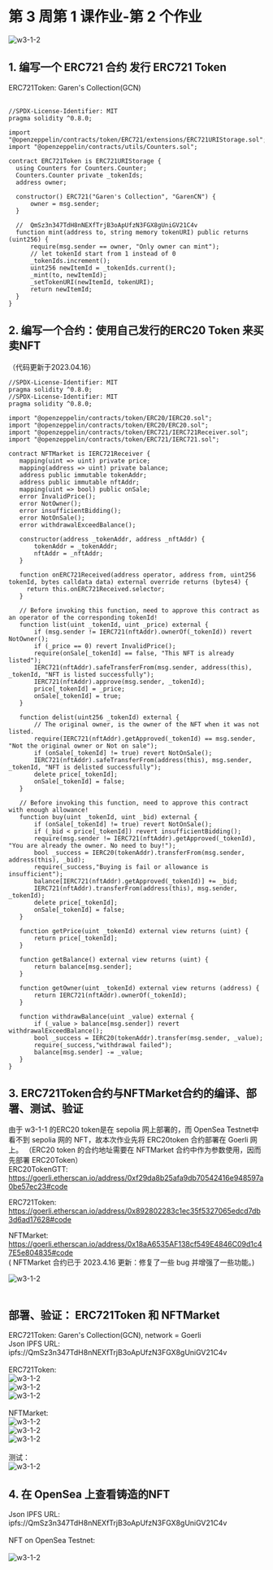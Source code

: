 # 第 3 周第 1 课作业-第 2 个作业
![w3-1-2](./IMG/Assignment_w3-1-2.png)
## 1. 编写一个 ERC721 合约 发⾏ ERC721 Token<br>

  ERC721Token: Garen's Collection(GCN)<br><br>
  
  ```solidity
//SPDX-License-Identifier: MIT
pragma solidity ^0.8.0;

import "@openzeppelin/contracts/token/ERC721/extensions/ERC721URIStorage.sol";
import "@openzeppelin/contracts/utils/Counters.sol";

contract ERC721Token is ERC721URIStorage {
    using Counters for Counters.Counter;
    Counters.Counter private _tokenIds;
    address owner;

    constructor() ERC721("Garen's Collection", "GarenCN") {
        owner = msg.sender;
    }

    //  QmSz3n347TdH8nNEXfTrjB3oApUfzN3FGX8gUniGV21C4v
    function mint(address to, string memory tokenURI) public returns (uint256) {
        require(msg.sender == owner, "Only owner can mint");
        // let tokenId start from 1 instead of 0
        _tokenIds.increment();
        uint256 newItemId = _tokenIds.current();
        _mint(to, newItemId);
        _setTokenURI(newItemId, tokenURI);
        return newItemId;
    }
}
```
## 2. 编写⼀个合约：使⽤⾃⼰发⾏的ERC20 Token 来买卖NFT

（代码更新于2023.04.16）
 ```solidity
//SPDX-License-Identifier: MIT
pragma solidity ^0.8.0;
//SPDX-License-Identifier: MIT
pragma solidity ^0.8.0;

import "@openzeppelin/contracts/token/ERC20/IERC20.sol";
import "@openzeppelin/contracts/token/ERC20/ERC20.sol";
import "@openzeppelin/contracts/token/ERC721/IERC721Receiver.sol";
import "@openzeppelin/contracts/token/ERC721/IERC721.sol";

contract NFTMarket is IERC721Receiver {
    mapping(uint => uint) private price;
    mapping(address => uint) private balance;
    address public immutable tokenAddr;
    address public immutable nftAddr;
    mapping(uint => bool) public onSale;
    error InvalidPrice();
    error NotOwner();
    error insufficientBidding();
    error NotOnSale();
    error withdrawalExceedBalance();

    constructor(address _tokenAddr, address _nftAddr) {
        tokenAddr = _tokenAddr;
        nftAddr = _nftAddr;
    }

    function onERC721Received(address operator, address from, uint256 tokenId, bytes calldata data) external override returns (bytes4) {
      return this.onERC721Received.selector;
    }

    // Before invoking this function, need to approve this contract as an operator of the corresponding tokenId!
    function list(uint _tokenId, uint _price) external {
        if (msg.sender != IERC721(nftAddr).ownerOf(_tokenId)) revert NotOwner();
        if (_price == 0) revert InvalidPrice();
        require(onSale[_tokenId] == false, "This NFT is already listed");
        IERC721(nftAddr).safeTransferFrom(msg.sender, address(this), _tokenId, "NFT is listed successfully");
        IERC721(nftAddr).approve(msg.sender, _tokenId);
        price[_tokenId] = _price;
        onSale[_tokenId] = true;
    }

    function delist(uint256 _tokenId) external {
        // The original owner, is the owner of the NFT when it was not listed.
        require(IERC721(nftAddr).getApproved(_tokenId) == msg.sender, "Not the original owner or Not on sale");
        if (onSale[_tokenId] != true) revert NotOnSale(); 
        IERC721(nftAddr).safeTransferFrom(address(this), msg.sender, _tokenId, "NFT is delisted successfully");
        delete price[_tokenId];
        onSale[_tokenId] = false;   
    }

    // Before invoking this function, need to approve this contract with enough allowance!
    function buy(uint _tokenId, uint _bid) external {
        if (onSale[_tokenId] != true) revert NotOnSale(); 
        if (_bid < price[_tokenId]) revert insufficientBidding();
        require(msg.sender != IERC721(nftAddr).getApproved(_tokenId), "You are already the owner. No need to buy!");
        bool _success = IERC20(tokenAddr).transferFrom(msg.sender, address(this), _bid);
        require(_success,"Buying is fail or allowance is insufficient");
        balance[IERC721(nftAddr).getApproved(_tokenId)] += _bid;
        IERC721(nftAddr).transferFrom(address(this), msg.sender, _tokenId);
        delete price[_tokenId];
        onSale[_tokenId] = false;
    }

    function getPrice(uint _tokenId) external view returns (uint) {
        return price[_tokenId];
    }

    function getBalance() external view returns (uint) {
        return balance[msg.sender];
    }

    function getOwner(uint _tokenId) external view returns (address) {
        return IERC721(nftAddr).ownerOf(_tokenId);
    }

    function withdrawBalance(uint _value) external {
        if (_value > balance[msg.sender]) revert withdrawalExceedBalance();
        bool _success = IERC20(tokenAddr).transfer(msg.sender, _value);
        require(_success,"withdrawal failed");
        balance[msg.sender] -= _value;
    }
}
```

## 3. ERC721Token合约与NFTMarket合约的编译、部署、测试、验证<br>

由于 w3-1-1 的ERC20 token是在 sepolia 网上部署的，而 OpenSea Testnet中看不到 sepolia 网的 NFT，故本次作业先将 ERC20token 合约部署在 Goerli 网上。
（ERC20 token 的合约地址需要在 NFTMarket 合约中作为参数使用，因而先部署 ERC20Token）<br>
ERC20TokenGTT:
https://goerli.etherscan.io/address/0xf29da8b25afa9db70542416e948597a0be57ec23#code

ERC721Token: 
https://goerli.etherscan.io/address/0x892802283c1ec35f5327065edcd7db3d6ad17628#code

NFTMarket: 
https://goerli.etherscan.io/address/0x18aA6535AF138cf549E4846C09d1c47E5e804835#code<br>
( NFTMarket 合约已于 2023.4.16 更新：修复了一些 bug 并增强了一些功能。)

![w3-1-2](./IMG/1_ERC20_Deploy&Verification_Goerli.png)<br><br>

## 部署、验证： ERC721Token 和 NFTMarket
ERC721Token: Garen's Collection(GCN), network = Goerli<br>
Json IPFS URL: ipfs://QmSz3n347TdH8nNEXfTrjB3oApUfzN3FGX8gUniGV21C4v
<br><br>
ERC721Token:<br>
![w3-1-2](./IMG/2_ERC721Token_Deploy_Goerli.png)<br>
![w3-1-2](./IMG/3_Verification_ERC721Token_Goerli.png)<br>
![w3-1-2](./IMG/ERC721Token_GoerliScan.png)<br><br>
NFTMarket:<br>
![w3-1-2](./IMG/4_NFTMarket_Deploy_Goerli_updated20230416.png)<br>
![w3-1-2](./IMG/5_Verification_NFTMarket_Goerli_updated20230416.png)<br>
![w3-1-2](./IMG/NFTMarket_GoerliScan_updated20230416.png)<br><br>
测试：<br>
![w3-1-2](./IMG/IMG_Test.png)<br>

## 4. 在 OpenSea 上查看铸造的NFT
Json IPFS URL: ipfs://QmSz3n347TdH8nNEXfTrjB3oApUfzN3FGX8gUniGV21C4v<br><br>
NFT on OpenSea Testnet: <br><br>
![w3-1-2](./IMG/NFT_On_OpenSeaTestnet.png)



